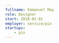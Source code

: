 ```yaml
---
fullname: Emmanuel May
role: Designer
start: 2018-01-01
employer: service/pix
startups:
    - pix
---
```

